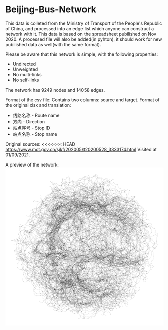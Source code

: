 # Beijing-Bus-Network

This data is colleted from the Ministry of Transport of the People's Republic of China, and processed into an edge list which anyone can construct a network with it.
This data is based on the spreadsheet pubilished on Nov 2020. A processed file will also be added(in pyhton), it should work for new pubilished data as well(with the same format).

Please be aware that this network is simple, with the following properties:
* Undirected
* Unweighted
* No multi-links
* No self-links

The network has 9249 nodes and 14058 edges.

Format of the csv file: Contains two columns: source and target.
Format of the original xlsx and translation:
* 线路名称 - Route name
* 方向 - Direction
* 站点序号 - Stop ID
* 站点名称 - Stop name

Original sources:
<<<<<<< HEAD
https://www.mot.gov.cn/sjkf/202005/t20200528_3333174.html
Visited at 01/09/2021.

A preview of the network:
![Preview](./Preview.png)
